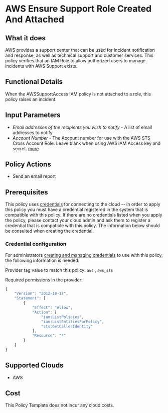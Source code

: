 # AWS Ensure Support Role Created And Attached

## What it does

AWS provides a support center that can be used for incident notification and response, as well as technical support and customer services. This policy verifies that an IAM Role to allow authorized users to manage incidents with AWS Support exists.

## Functional Details

When the AWSSupportAccess IAM policy is not attached to a role, this policy raises an incident.

## Input Parameters

- *Email addresses of the recipients you wish to notify* - A list of email addresses to notify
- *Account Number* - The Account number for use with the AWS STS Cross Account Role.  Leave blank when using AWS IAM Access key and secret. [more](https://docs.flexera.com/flexera/EN/Automation/ProviderCredentials.htm#automationadmin_1982464505_1123608)

## Policy Actions

- Send an email report

## Prerequisites

This policy uses [credentials](https://docs.flexera.com/flexera/EN/Automation/ManagingCredentialsExternal.htm) for connecting to the cloud -- in order to apply this policy you must have a credential registered in the system that is compatible with this policy. If there are no credentials listed when you apply the policy, please contact your cloud admin and ask them to register a credential that is compatible with this policy. The information below should be consulted when creating the credential.

### Credential configuration

For administrators [creating and managing credentials](https://docs.flexera.com/flexera/EN/Automation/ManagingCredentialsExternal.htm) to use with this policy, the following information is needed:

Provider tag value to match this policy: `aws` , `aws_sts`

Required permissions in the provider:

```javascript
{
    "Version": "2012-10-17",
    "Statement": [
        {
            "Effect": "Allow",
            "Action": [
                "iam:ListPolicies",
                "iam:ListEntitiesForPolicy",
                "sts:GetCallerIdentity"
            ],
            "Resource": "*"
        }
    ]
}
```

## Supported Clouds

- AWS

## Cost

This Policy Template does not incur any cloud costs.
